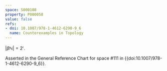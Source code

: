 ```yaml
---
space: S000108
property: P000058
value: false
refs:
- doi: 10.1007/978-1-4612-6290-9_6
  name: Counterexamples in Topology
---
```


$|\beta\mathbb{N}| = 2^\mathfrak{c}$.

Asserted in the General Reference Chart for space #111 in
{{doi:10.1007/978-1-4612-6290-9_6}}.
